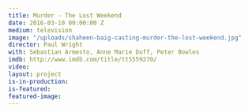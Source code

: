```yaml
---
title: Murder - The Lost Weekend
date: 2016-03-10 00:00:00 Z
medium: television
image: "/uploads/shaheen-baig-casting-murder-the-lost-weekend.jpg"
director: Paul Wright
with: Sebastian Armesto, Anne Marie Duff, Peter Bowles
imdb: http://www.imdb.com/title/tt5559270/
video: 
layout: project
is-in-production: 
is-featured: 
featured-image: 
---
```


